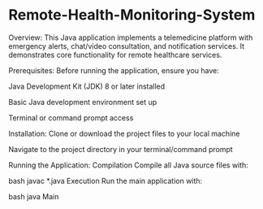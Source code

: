 # Remote-Health-Monitoring-System
Overview:
This Java application implements a telemedicine platform with emergency alerts, chat/video consultation, and notification services. It demonstrates core functionality for remote healthcare services.

Prerequisites:
Before running the application, ensure you have:

Java Development Kit (JDK) 8 or later installed

Basic Java development environment set up

Terminal or command prompt access

Installation:
Clone or download the project files to your local machine

Navigate to the project directory in your terminal/command prompt

Running the Application:
Compilation
Compile all Java source files with:

bash
javac *.java
Execution
Run the main application with:

bash
java Main

